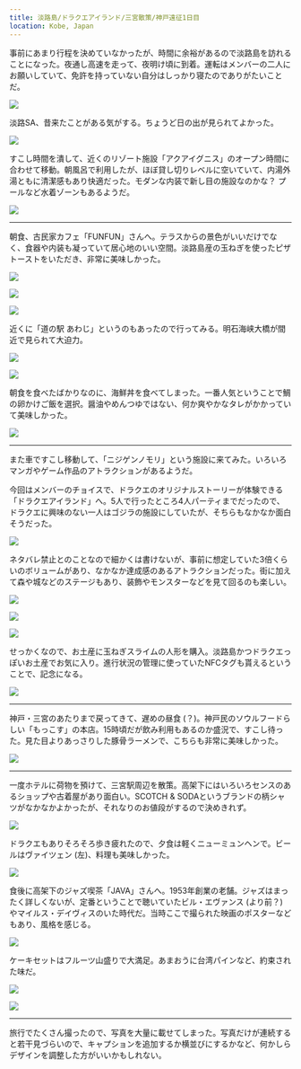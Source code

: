 ```yaml
---
title: 淡路島/ドラクエアイランド/三宮散策/神戸遠征1日目
location: Kobe, Japan
---
```


事前にあまり行程を決めていなかったが、時間に余裕があるので淡路島を訪れることになった。夜通し高速を走って、夜明け頃に到着。運転はメンバーの二人にお願いしていて、免許を持っていない自分はしっかり寝たのでありがたいことだ。

![](https://photos.old.apkas.net/medium/202405/20240518-045249.webp)

淡路SA、昔来たことがある気がする。ちょうど日の出が見られてよかった。

![](https://photos.old.apkas.net/medium/202405/20240518-050109.webp)

すこし時間を潰して、近くのリゾート施設「アクアイグニス」のオープン時間に合わせて移動。朝風呂で利用したが、ほぼ貸し切りレベルに空いていて、内湯外湯ともに清潔感もあり快適だった。モダンな内装で新し目の施設なのかな？ プールなど水着ゾーンもあるようだ。

![](https://photos.old.apkas.net/medium/202405/20240518-070638.webp)

---

朝食、古民家カフェ「FUNFUN」さんへ。テラスからの景色がいいだけでなく、食器や内装も凝っていて居心地のいい空間。淡路島産の玉ねぎを使ったピザトーストをいただき、非常に美味しかった。

![](https://photos.old.apkas.net/medium/202405/20240518-091909.webp)

![](https://photos.old.apkas.net/medium/202405/20240518-092002.webp)

![](https://photos.old.apkas.net/medium/202405/20240518-093003.webp)

近くに「道の駅 あわじ」というのもあったので行ってみる。明石海峡大橋が間近で見られて大迫力。

![](https://photos.old.apkas.net/medium/202405/20240518-100212.webp)

![](https://photos.old.apkas.net/medium/202405/20240518-100409.webp)

朝食を食べたばかりなのに、海鮮丼を食べてしまった。一番人気ということで鯛の卵かけご飯を選択。醤油やめんつゆではない、何か爽やかなタレがかかっていて美味しかった。

![](https://photos.old.apkas.net/medium/202405/20240518-101700.webp)

---

また車ですこし移動して、「ニジゲンノモリ」という施設に来てみた。いろいろマンガやゲーム作品のアトラクションがあるようだ。

今回はメンバーのチョイスで、ドラクエのオリジナルストーリーが体験できる「ドラクエアイランド」へ。5人で行ったところ4人パーティまでだったので、ドラクエに興味のない一人はゴジラの施設にしていたが、そちらもなかなか面白そうだった。

![](https://photos.old.apkas.net/medium/202405/20240518-111121.webp)

ネタバレ禁止とのことなので細かくは書けないが、事前に想定していた3倍くらいのボリュームがあり、なかなか達成感のあるアトラクションだった。街に加えて森や城などのステージもあり、装飾やモンスターなどを見て回るのも楽しい。

![](https://photos.old.apkas.net/medium/202405/20240518-114941.webp)

![](https://photos.old.apkas.net/medium/202405/20240518-115538.webp)

![](https://photos.old.apkas.net/medium/202405/20240518-120749.webp)

せっかくなので、お土産に玉ねぎスライムの人形を購入。淡路島かつドラクエっぽいお土産でお気に入り。進行状況の管理に使っていたNFCタグも貰えるということで、記念になる。

![](https://photos.old.apkas.net/medium/202405/20240518-134346.webp)

---

神戸・三宮のあたりまで戻ってきて、遅めの昼食 (？)。神戸民のソウルフードらしい「もっこす」の本店。15時頃だが飲み利用もあるのか盛況で、すこし待った。見た目よりあっさりした豚骨ラーメンで、こちらも非常に美味しかった。

![](https://photos.old.apkas.net/medium/202405/20240518-150315.webp)

---

一度ホテルに荷物を預けて、三宮駅周辺を散策。高架下にはいろいろセンスのあるショップや古着屋があり面白い。SCOTCH & SODAというブランドの柄シャツがなかなかよかったが、それなりのお値段がするので決めきれず。

![](https://photos.old.apkas.net/medium/202405/20240518-165147.webp)

ドラクエもありそろそろ歩き疲れたので、夕食は軽くニューミュンヘンで。ビールはヴァイツェン (左)、料理も美味しかった。

![](https://photos.old.apkas.net/medium/202405/20240518-181508.webp)

食後に高架下のジャズ喫茶「JAVA」さんへ。1953年創業の老舗。ジャズはまったく詳しくないが、定番ということで聴いていたビル・エヴァンス (より前？) やマイルス・デイヴィスのいた時代だ。当時ここで撮られた映画のポスターなどもあり、風格を感じる。

![](https://photos.old.apkas.net/medium/202405/20240518-191454.webp)

ケーキセットはフルーツ山盛りで大満足。あまおうに台湾パインなど、約束された味だ。

![](https://photos.old.apkas.net/medium/202405/20240518-195610.webp)

![](https://photos.old.apkas.net/medium/202405/20240518-203246.webp)

---

旅行でたくさん撮ったので、写真を大量に載せてしまった。写真だけが連続すると若干見づらいので、キャプションを追加するか横並びにするかなど、何かしらデザインを調整した方がいいかもしれない。
